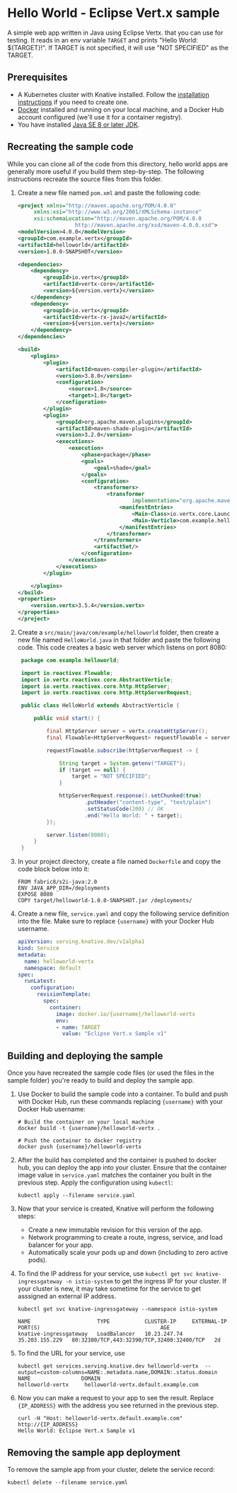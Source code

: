 # Hello World - Eclipse Vert.x sample

A simple web app written in Java using Eclipse Vertx. that you can use for testing.
It reads in an env variable `TARGET` and prints "Hello World: ${TARGET}!". If
TARGET is not specified, it will use "NOT SPECIFIED" as the TARGET.

## Prerequisites

* A Kubernetes cluster with Knative installed. Follow the
  [installation instructions](https://github.com/knative/docs/blob/master/install/README.md) if you need
  to create one.
* [Docker](https://www.docker.com) installed and running on your local machine,
  and a Docker Hub account configured (we'll use it for a container registry).
* You have installed [Java SE 8 or later JDK](http://www.oracle.com/technetwork/java/javase/downloads/index.html).

## Recreating the sample code

While you can clone all of the code from this directory, hello world apps are
generally more useful if you build them step-by-step. The following instructions
recreate the source files from this folder.

1. Create a new file named `pom.xml` and paste the following code:

    ```xml
    <project xmlns="http://maven.apache.org/POM/4.0.0"
         xmlns:xsi="http://www.w3.org/2001/XMLSchema-instance"
         xsi:schemaLocation="http://maven.apache.org/POM/4.0.0
                      http://maven.apache.org/xsd/maven-4.0.0.xsd">
    <modelVersion>4.0.0</modelVersion>
    <groupId>com.example.vertx</groupId>
    <artifactId>helloworld</artifactId>
    <version>1.0.0-SNAPSHOT</version>

    <dependencies>
        <dependency>
            <groupId>io.vertx</groupId>
            <artifactId>vertx-core</artifactId>
            <version>${version.vertx}</version>
        </dependency>
        <dependency>
            <groupId>io.vertx</groupId>
            <artifactId>vertx-rx-java2</artifactId>
            <version>${version.vertx}</version>
        </dependency>
    </dependencies>

    <build>
        <plugins>
            <plugin>
                <artifactId>maven-compiler-plugin</artifactId>
                <version>3.8.0</version>
                <configuration>
                    <source>1.8</source>
                    <target>1.8</target>
                </configuration>
            </plugin>
            <plugin>
                <groupId>org.apache.maven.plugins</groupId>
                <artifactId>maven-shade-plugin</artifactId>
                <version>3.2.0</version>
                <executions>
                    <execution>
                        <phase>package</phase>
                        <goals>
                            <goal>shade</goal>
                        </goals>
                        <configuration>
                            <transformers>
                                <transformer
                                        implementation="org.apache.maven.plugins.shade.resource.ManifestResourceTransformer">
                                    <manifestEntries>
                                        <Main-Class>io.vertx.core.Launcher</Main-Class>
                                        <Main-Verticle>com.example.helloworld.HelloWorld</Main-Verticle>
                                    </manifestEntries>
                                </transformer>
                            </transformers>
                            <artifactSet/>
                        </configuration>
                    </execution>
                </executions>
            </plugin>

        </plugins>
    </build>
    <properties>
        <version.vertx>3.5.4</version.vertx>
    </properties>
    </project>
    ```

1. Create a `src/main/java/com/example/helloworld` folder, then create a new file named `HelloWorld.java` in that folder
   and paste the following code. This code creates a basic web server which
   listens on port 8080:

   ```java
    package com.example.helloworld;

    import io.reactivex.Flowable;
    import io.vertx.reactivex.core.AbstractVerticle;
    import io.vertx.reactivex.core.http.HttpServer;
    import io.vertx.reactivex.core.http.HttpServerRequest;

    public class HelloWorld extends AbstractVerticle {

        public void start() {

            final HttpServer server = vertx.createHttpServer();
            final Flowable<HttpServerRequest> requestFlowable = server.requestStream().toFlowable();

            requestFlowable.subscribe(httpServerRequest -> {

                String target = System.getenv("TARGET");
                if (target == null) {
                    target = "NOT SPECIFIED";
                }

                httpServerRequest.response().setChunked(true)
                        .putHeader("content-type", "text/plain")
                        .setStatusCode(200) // OK
                        .end("Hello World: " + target);
            });

            server.listen(8080);
        }
    }
   ```

1. In your project directory, create a file named `Dockerfile` and copy the code
   block below into it:

    ```docker
    FROM fabric8/s2i-java:2.0
    ENV JAVA_APP_DIR=/deployments
    EXPOSE 8080
    COPY target/helloworld-1.0.0-SNAPSHOT.jar /deployments/
    ```

1. Create a new file, `service.yaml` and copy the following service definition
   into the file. Make sure to replace `{username}` with your Docker Hub username.

    ```yaml
    apiVersion: serving.knative.dev/v1alpha1
    kind: Service
    metadata:
      name: helloworld-vertx
      namespace: default
    spec:
      runLatest:
        configuration:
          revisionTemplate:
            spec:
              container:
                image: docker.io/{username}/helloworld-vertx
                env:
                - name: TARGET
                  value: "Eclipse Vert.x Sample v1"
    ```

## Building and deploying the sample

Once you have recreated the sample code files (or used the files in the sample
folder) you're ready to build and deploy the sample app.

1. Use Docker to build the sample code into a container. To build and push with
   Docker Hub, run these commands replacing `{username}` with your
   Docker Hub username:

    ```shell
    # Build the container on your local machine
    docker build -t {username}/helloworld-vertx .

    # Push the container to docker registry
    docker push {username}/helloworld-vertx
    ```

1. After the build has completed and the container is pushed to docker hub, you
   can deploy the app into your cluster. Ensure that the container image value
   in `service.yaml` matches the container you built in
   the previous step. Apply the configuration using `kubectl`:

    ```shell
    kubectl apply --filename service.yaml
    ```

1. Now that your service is created, Knative will perform the following steps:
   * Create a new immutable revision for this version of the app.
   * Network programming to create a route, ingress, service, and load balancer for your app.
   * Automatically scale your pods up and down (including to zero active pods).

1. To find the IP address for your service, use
   `kubectl get svc knative-ingressgateway -n istio-system` to get the ingress IP for your
   cluster. If your cluster is new, it may take sometime for the service to get asssigned
   an external IP address.

    ```shell
    kubectl get svc knative-ingressgateway --namespace istio-system

    NAME                     TYPE           CLUSTER-IP     EXTERNAL-IP      PORT(S)                                      AGE
    knative-ingressgateway   LoadBalancer   10.23.247.74   35.203.155.229   80:32380/TCP,443:32390/TCP,32400:32400/TCP   2d

    ```

1. To find the URL for your service, use
    ```
    kubectl get services.serving.knative.dev helloworld-vertx  --output=custom-columns=NAME:.metadata.name,DOMAIN:.status.domain
    NAME                DOMAIN
    helloworld-vertx     helloworld-vertx.default.example.com
    ```

1. Now you can make a request to your app to see the result. Replace
   `{IP_ADDRESS}` with the address you see returned in the previous step.

    ```shell
    curl -H "Host: helloworld-vertx.default.example.com" http://{IP_ADDRESS}
    Hello World: Eclipse Vert.x Sample v1
    ```

## Removing the sample app deployment

To remove the sample app from your cluster, delete the service record:

```shell
kubectl delete --filename service.yaml
```
